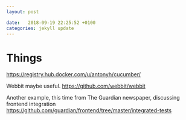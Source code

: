 ```yaml
---
layout: post

date:   2018-09-19 22:25:52 +0100
categories: jekyll update
---
```

Things
======

<https://registry.hub.docker.com/u/antonyh/cucumber/>

Webbit maybe useful. <https://github.com/webbit/webbit>

Another example, this time from The Guardian newspaper, discussing
frontend integration
<https://github.com/guardian/frontend/tree/master/integrated-tests>
